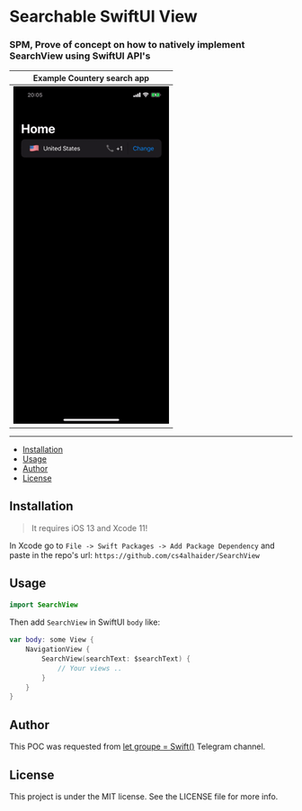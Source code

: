 # Searchable SwiftUI View

### SPM, Prove of concept on how to natively implement SearchView using SwiftUI API's


| Example Countery search app |
| --- |
| ![](Assets/gif_image.gif) |

---

- [Installation](#installation)
- [Usage](#usage)
- [Author](#author)
- [License](#license)


## Installation

> It requires iOS 13 and Xcode 11!

In Xcode go to `File -> Swift Packages -> Add Package Dependency` and paste in the repo's url: `https://github.com/cs4alhaider/SearchView`


## Usage

```swift
import SearchView
```

Then add `SearchView` in SwiftUI `body` like:
```swift
var body: some View {
    NavigationView {
        SearchView(searchText: $searchText) {
            // Your views ..
        }
    }
}

```


## Author
This POC was requested from [let groupe = Swift()](https://t.me/SwiftGroup) Telegram channel.  

## License

This project is under the MIT license. See the LICENSE file for more info.
